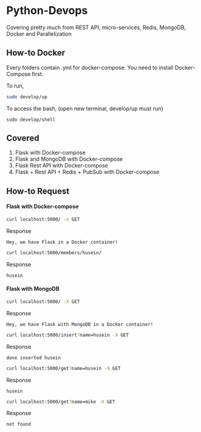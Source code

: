 # Python-Devops
Covering pretty much from REST API, micro-services, Redis, MongoDB, Docker and Parallelization

## How-to Docker
Every folders contain .yml for docker-compose. You need to install Docker-Compose first.

To run,
```bash
sudo develop/up
```

To access the bash, (open new terminal, develop/up must run)
```
sudo develop/shell
```

## Covered
1. Flask with Docker-compose
2. Flask and MongoDB with Docker-compose
3. Flask Rest API with Docker-compose
4. Flask + Rest API + Redis + PubSub with Docker-compose

## How-to Request

#### Flask with Docker-compose

```bash
curl localhost:5000/ -x GET
```
Response
```response
Hey, we have Flask in a Docker container!
```
```bash
curl localhost:5000/members/husein/
```
Response
```response
husein
```

#### Flask with MongoDB

```bash
curl localhost:5000/ -X GET
```
Response
```response
Hey, we have Flask with MongoDB in a Docker container!
```
```bash
curl localhost:5000/insert?name=husein -X GET
```
Response
```response
done inserted husein
```
```bash
curl localhost:5000/get?name=husein -X GET
```
Response
```response
husein
```
```bash
curl localhost:5000/get?name=mike -X GET
```
Response
```response
not found
```



